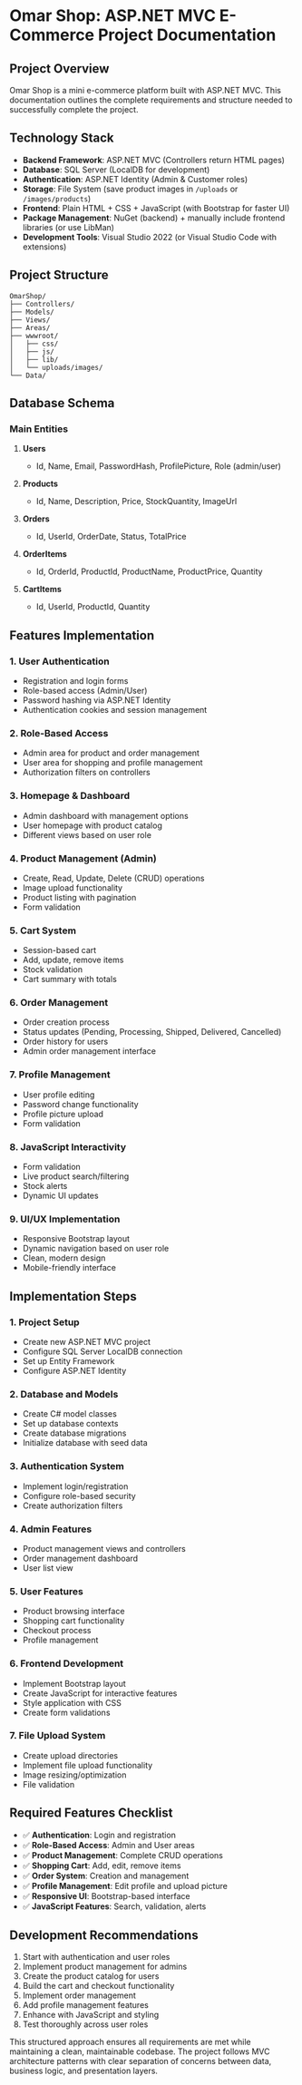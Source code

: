 # Omar Shop: ASP.NET MVC E-Commerce Project Documentation

## Project Overview
Omar Shop is a mini e-commerce platform built with ASP.NET MVC. This documentation outlines the complete requirements and structure needed to successfully complete the project.

## Technology Stack
- **Backend Framework**: ASP.NET MVC (Controllers return HTML pages)
- **Database**: SQL Server (LocalDB for development)
- **Authentication**: ASP.NET Identity (Admin & Customer roles)
- **Storage**: File System (save product images in `/uploads` or `/images/products`)
- **Frontend**: Plain HTML + CSS + JavaScript (with Bootstrap for faster UI)
- **Package Management**: NuGet (backend) + manually include frontend libraries (or use LibMan)
- **Development Tools**: Visual Studio 2022 (or Visual Studio Code with extensions)

## Project Structure
```
OmarShop/
├── Controllers/
├── Models/
├── Views/
├── Areas/
├── wwwroot/
│   ├── css/
│   ├── js/
│   ├── lib/
│   └── uploads/images/
└── Data/
```

## Database Schema

### Main Entities
1. **Users**
   - Id, Name, Email, PasswordHash, ProfilePicture, Role (admin/user)

2. **Products**
   - Id, Name, Description, Price, StockQuantity, ImageUrl

3. **Orders**
   - Id, UserId, OrderDate, Status, TotalPrice

4. **OrderItems**
   - Id, OrderId, ProductId, ProductName, ProductPrice, Quantity

5. **CartItems**
   - Id, UserId, ProductId, Quantity

## Features Implementation

### 1. User Authentication
- Registration and login forms
- Role-based access (Admin/User)
- Password hashing via ASP.NET Identity
- Authentication cookies and session management

### 2. Role-Based Access
- Admin area for product and order management
- User area for shopping and profile management
- Authorization filters on controllers

### 3. Homepage & Dashboard
- Admin dashboard with management options
- User homepage with product catalog
- Different views based on user role

### 4. Product Management (Admin)
- Create, Read, Update, Delete (CRUD) operations
- Image upload functionality
- Product listing with pagination
- Form validation

### 5. Cart System
- Session-based cart
- Add, update, remove items
- Stock validation
- Cart summary with totals

### 6. Order Management
- Order creation process
- Status updates (Pending, Processing, Shipped, Delivered, Cancelled)
- Order history for users
- Admin order management interface

### 7. Profile Management
- User profile editing
- Password change functionality
- Profile picture upload
- Form validation

### 8. JavaScript Interactivity
- Form validation
- Live product search/filtering
- Stock alerts
- Dynamic UI updates

### 9. UI/UX Implementation
- Responsive Bootstrap layout
- Dynamic navigation based on user role
- Clean, modern design
- Mobile-friendly interface

## Implementation Steps

### 1. Project Setup
- Create new ASP.NET MVC project
- Configure SQL Server LocalDB connection
- Set up Entity Framework 
- Configure ASP.NET Identity

### 2. Database and Models
- Create C# model classes
- Set up database contexts
- Create database migrations
- Initialize database with seed data

### 3. Authentication System
- Implement login/registration
- Configure role-based security
- Create authorization filters

### 4. Admin Features
- Product management views and controllers
- Order management dashboard
- User list view

### 5. User Features
- Product browsing interface
- Shopping cart functionality
- Checkout process
- Profile management

### 6. Frontend Development
- Implement Bootstrap layout
- Create JavaScript for interactive features
- Style application with CSS
- Create form validations

### 7. File Upload System
- Create upload directories
- Implement file upload functionality
- Image resizing/optimization
- File validation

## Required Features Checklist

- ✅ **Authentication**: Login and registration
- ✅ **Role-Based Access**: Admin and User areas
- ✅ **Product Management**: Complete CRUD operations
- ✅ **Shopping Cart**: Add, edit, remove items
- ✅ **Order System**: Creation and management
- ✅ **Profile Management**: Edit profile and upload picture
- ✅ **Responsive UI**: Bootstrap-based interface
- ✅ **JavaScript Features**: Search, validation, alerts

## Development Recommendations

1. Start with authentication and user roles
2. Implement product management for admins
3. Create the product catalog for users
4. Build the cart and checkout functionality
5. Implement order management
6. Add profile management features
7. Enhance with JavaScript and styling
8. Test thoroughly across user roles

This structured approach ensures all requirements are met while maintaining a clean, maintainable codebase. The project follows MVC architecture patterns with clear separation of concerns between data, business logic, and presentation layers.